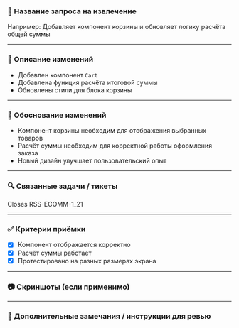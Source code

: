 
### 📌 Название запроса на извлечение  
<!-- Краткое, но ёмкое описание изменения -->
Например: Добавляет компонент корзины и обновляет логику расчёта общей суммы

---

### 📝 Описание изменений  
<!-- Что конкретно было изменено или добавлено? -->
- Добавлен компонент `Cart`
- Добавлена функция расчёта итоговой суммы
- Обновлены стили для блока корзины

---

### 💭 Обоснование изменений  
<!-- Почему эти изменения необходимы? Какую проблему они решают или какую ценность добавляют? -->
- Компонент корзины необходим для отображения выбранных товаров
- Расчёт суммы необходим для корректной работы оформления заказа
- Новый дизайн улучшает пользовательский опыт

---

### 🔍 Связанные задачи / тикеты  
<!-- Укажите ID задачи в трекере или ссылку -->
Closes RSS-ECOMM-1_21

---

### ✅ Критерии приёмки  
- [x] Компонент отображается корректно
- [x] Расчёт суммы работает
- [x] Протестировано на разных размерах экрана

---

### 📷 Скриншоты (если применимо)  
<!-- Добавьте скриншоты UI, если визуальные изменения -->

---

### 🧪 Дополнительные замечания / инструкции для ревью  
<!-- Всё, что полезно знать ревьюеру -->
